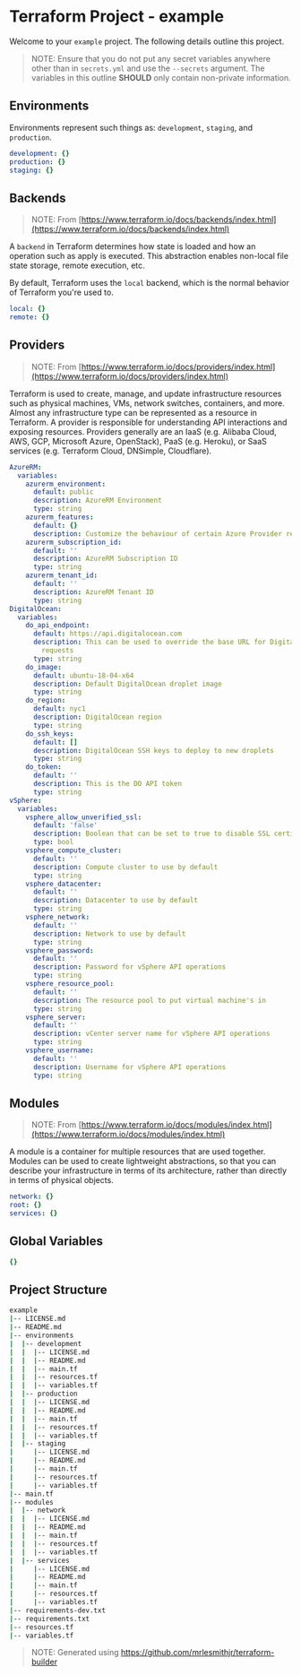 # Terraform Project - example

Welcome to your `example` project. The following details outline
this project.

> NOTE: Ensure that you do not put any secret variables anywhere other than
> in `secrets.yml` and use the `--secrets` argument. The variables in this outline
> **SHOULD** only contain non-private information.

## Environments

Environments represent such things as: `development`, `staging`, and `production`.

```yaml
development: {}
production: {}
staging: {}

```

## Backends

> NOTE: From [https://www.terraform.io/docs/backends/index.html](https://www.terraform.io/docs/backends/index.html)

A `backend` in Terraform determines how state is loaded and how an operation
such as apply is executed. This abstraction enables non-local file state
storage, remote execution, etc.

By default, Terraform uses the `local` backend, which is the normal behavior of
Terraform you're used to.

```yaml
local: {}
remote: {}

```

## Providers

> NOTE: From [https://www.terraform.io/docs/providers/index.html](https://www.terraform.io/docs/providers/index.html)

Terraform is used to create, manage, and update infrastructure resources such
as physical machines, VMs, network switches, containers, and more. Almost any
infrastructure type can be represented as a resource in Terraform. A provider
is responsible for understanding API interactions and exposing resources.
Providers generally are an IaaS (e.g. Alibaba Cloud, AWS, GCP, Microsoft Azure,
OpenStack), PaaS (e.g. Heroku), or SaaS services (e.g. Terraform Cloud,
DNSimple, Cloudflare).

```yaml
AzureRM:
  variables:
    azurerm_environment:
      default: public
      description: AzureRM Environment
      type: string
    azurerm_features:
      default: {}
      description: Customize the behaviour of certain Azure Provider resources.
    azurerm_subscription_id:
      default: ''
      description: AzureRM Subscription ID
      type: string
    azurerm_tenant_id:
      default: ''
      description: AzureRM Tenant ID
      type: string
DigitalOcean:
  variables:
    do_api_endpoint:
      default: https://api.digitalocean.com
      description: This can be used to override the base URL for DigitalOcean API
        requests
      type: string
    do_image:
      default: ubuntu-18-04-x64
      description: Default DigitalOcean droplet image
      type: string
    do_region:
      default: nyc1
      description: DigitalOcean region
      type: string
    do_ssh_keys:
      default: []
      description: DigitalOcean SSH keys to deploy to new droplets
      type: string
    do_token:
      default: ''
      description: This is the DO API token
      type: string
vSphere:
  variables:
    vsphere_allow_unverified_ssl:
      default: 'false'
      description: Boolean that can be set to true to disable SSL certificate verification
      type: bool
    vsphere_compute_cluster:
      default: ''
      description: Compute cluster to use by default
      type: string
    vsphere_datacenter:
      default: ''
      description: Datacenter to use by default
      type: string
    vsphere_network:
      default: ''
      description: Network to use by default
      type: string
    vsphere_password:
      default: ''
      description: Password for vSphere API operations
      type: string
    vsphere_resource_pool:
      default: ''
      description: The resource pool to put virtual machine's in
      type: string
    vsphere_server:
      default: ''
      description: vCenter server name for vSphere API operations
      type: string
    vsphere_username:
      default: ''
      description: Username for vSphere API operations
      type: string

```

## Modules

> NOTE: From [https://www.terraform.io/docs/modules/index.html](https://www.terraform.io/docs/modules/index.html)

A module is a container for multiple resources that are used together. Modules
can be used to create lightweight abstractions, so that you can describe your
infrastructure in terms of its architecture, rather than directly in terms of
physical objects.

```yaml
network: {}
root: {}
services: {}

```

## Global Variables

```yaml
{}

```

## Project Structure

```bash
example
|-- LICENSE.md
|-- README.md
|-- environments
|  |-- development
|  |  |-- LICENSE.md
|  |  |-- README.md
|  |  |-- main.tf
|  |  |-- resources.tf
|  |  |-- variables.tf
|  |-- production
|  |  |-- LICENSE.md
|  |  |-- README.md
|  |  |-- main.tf
|  |  |-- resources.tf
|  |  |-- variables.tf
|  |-- staging
|     |-- LICENSE.md
|     |-- README.md
|     |-- main.tf
|     |-- resources.tf
|     |-- variables.tf
|-- main.tf
|-- modules
|  |-- network
|  |  |-- LICENSE.md
|  |  |-- README.md
|  |  |-- main.tf
|  |  |-- resources.tf
|  |  |-- variables.tf
|  |-- services
|     |-- LICENSE.md
|     |-- README.md
|     |-- main.tf
|     |-- resources.tf
|     |-- variables.tf
|-- requirements-dev.txt
|-- requirements.txt
|-- resources.tf
|-- variables.tf

```

> NOTE: Generated using https://github.com/mrlesmithjr/terraform-builder
